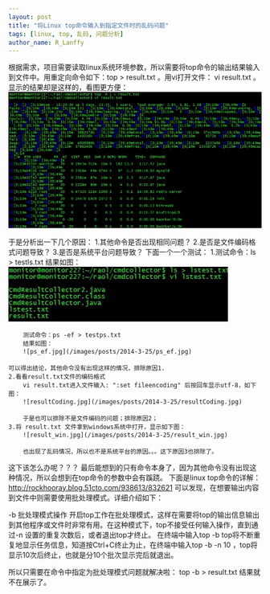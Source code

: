 ```yaml
---
layout: post
title: "将Linux top命令输入到指定文件时的乱码问题"
tags: [linux, top, 乱码, 问题分析]
author_name: R_Lanffy
---
```


根据需求，项目需要读取linux系统环境参数，所以需要将top命令的输出结果输入到文件中。用重定向命令如下：top > result.txt 。用vi打开文件： vi result.txt 。显示的结果却是这样的，看图更方便：
![wrong1.jpg](/images/posts/2014-3-25/wrong1.jpg)

于是分析出一下几个原因：
	1.其他命令是否出现相同问题？
	2.是否是文件编码格式问题导致？
	3.是否是系统平台问题导致？
下面一个一个测试：
	1.测试命令：ls > testls.txt
		结果如图：
		![lstest.jpg](/images/posts/2014-3-25/lstest.jpg)
		
		测试命令：ps -ef > testps.txt
		结果如图：
		![ps_ef.jpg](/images/posts/2014-3-25/ps_ef.jpg)
		
	可以得出结论，其他命令没有出现这样的情况，排除原因1.
	2.看看result.txt文件的编码格式
		vi result.txt进入文件输入: ":set fileencoding" 后按回车显示utf-8，如下图：
		![resultCoding.jpg](/images/posts/2014-3-25/resultCoding.jpg)
		
		于是也可以排除不是文件编码的问题；排除原因2；
	3.将 result.txt 文件拿到windows系统中打开，显示如下图：
		![result_win.jpg](/images/posts/2014-3-25/result_win.jpg)
		
		也出现了乱码情况，所以也不是系统平台的原因。。。这下原因3也排除了。
这下该怎么办呢？？？
最后能想到的只有命令本身了，因为其他命令没有出现这种情况，所以会想到在top命令的参数中会有蹊跷。
下面是linux top命令的详解：http://rockhooray.blog.51cto.com/938613/832621
可以发现，在想要输出内容到文件中则需要使用批处理模式。详细介绍如下：

-b 批处理模式操作
开启top工作在批处理模式，这样在需要将top的输出信息输出 到其他程序或文件时非常有用。在这种模式下，top不接受任何输入操作，直到通过-n 设置的重复次数后，或者退出top才终止。
在终端中输入top -b top将不断重复地显示任务信息，知道按Ctrl+C终止为止，在终端中输入top -b -n 10 ，top将显示10次后终止，也就是分10个批次显示完后就退出。

所以只需要在命令中指定为批处理模式问题就解决啦： top -b > result.txt 结果就不在展示了。